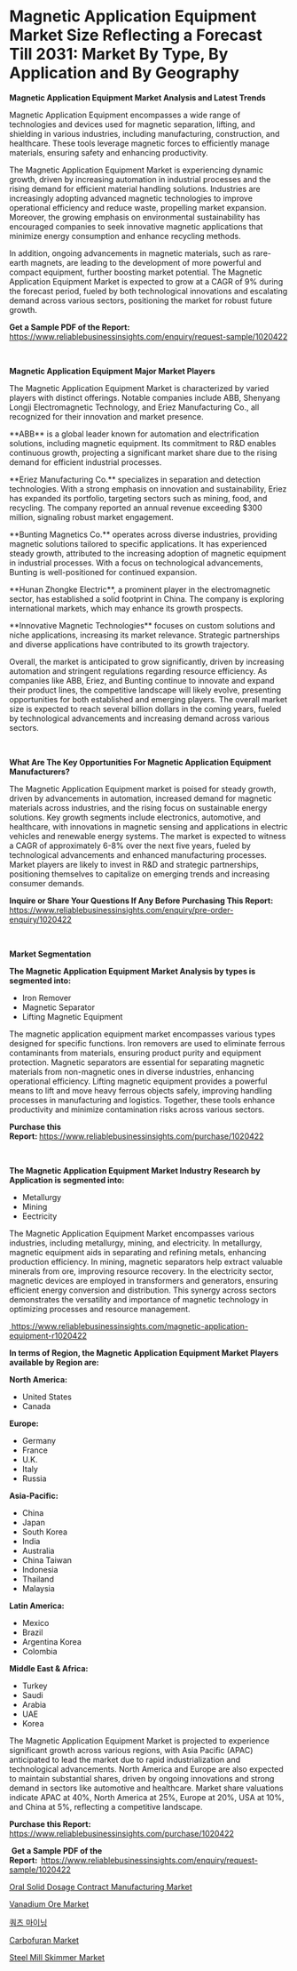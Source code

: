 <p><h1>Magnetic Application Equipment Market Size Reflecting a Forecast Till 2031: Market By Type, By Application and By Geography</h1></p><p><strong>Magnetic Application Equipment Market Analysis and Latest Trends</strong></p>
<p><p>Magnetic Application Equipment encompasses a wide range of technologies and devices used for magnetic separation, lifting, and shielding in various industries, including manufacturing, construction, and healthcare. These tools leverage magnetic forces to efficiently manage materials, ensuring safety and enhancing productivity. </p><p>The Magnetic Application Equipment Market is experiencing dynamic growth, driven by increasing automation in industrial processes and the rising demand for efficient material handling solutions. Industries are increasingly adopting advanced magnetic technologies to improve operational efficiency and reduce waste, propelling market expansion. Moreover, the growing emphasis on environmental sustainability has encouraged companies to seek innovative magnetic applications that minimize energy consumption and enhance recycling methods.</p><p>In addition, ongoing advancements in magnetic materials, such as rare-earth magnets, are leading to the development of more powerful and compact equipment, further boosting market potential. The Magnetic Application Equipment Market is expected to grow at a CAGR of 9% during the forecast period, fueled by both technological innovations and escalating demand across various sectors, positioning the market for robust future growth.</p></p>
<p><strong>Get a Sample PDF of the Report:&nbsp;</strong> <a href="https://www.reliablebusinessinsights.com/enquiry/request-sample/1020422">https://www.reliablebusinessinsights.com/enquiry/request-sample/1020422</a></p>
<p>&nbsp;</p>
<p><strong>Magnetic Application Equipment Major Market Players</strong></p>
<p><p>The Magnetic Application Equipment Market is characterized by varied players with distinct offerings. Notable companies include ABB, Shenyang Longji Electromagnetic Technology, and Eriez Manufacturing Co., all recognized for their innovation and market presence.</p><p>**ABB** is a global leader known for automation and electrification solutions, including magnetic equipment. Its commitment to R&D enables continuous growth, projecting a significant market share due to the rising demand for efficient industrial processes.</p><p>**Eriez Manufacturing Co.** specializes in separation and detection technologies. With a strong emphasis on innovation and sustainability, Eriez has expanded its portfolio, targeting sectors such as mining, food, and recycling. The company reported an annual revenue exceeding $300 million, signaling robust market engagement.</p><p>**Bunting Magnetics Co.** operates across diverse industries, providing magnetic solutions tailored to specific applications. It has experienced steady growth, attributed to the increasing adoption of magnetic equipment in industrial processes. With a focus on technological advancements, Bunting is well-positioned for continued expansion.</p><p>**Hunan Zhongke Electric**, a prominent player in the electromagnetic sector, has established a solid footprint in China. The company is exploring international markets, which may enhance its growth prospects.</p><p>**Innovative Magnetic Technologies** focuses on custom solutions and niche applications, increasing its market relevance. Strategic partnerships and diverse applications have contributed to its growth trajectory.</p><p>Overall, the market is anticipated to grow significantly, driven by increasing automation and stringent regulations regarding resource efficiency. As companies like ABB, Eriez, and Bunting continue to innovate and expand their product lines, the competitive landscape will likely evolve, presenting opportunities for both established and emerging players. The overall market size is expected to reach several billion dollars in the coming years, fueled by technological advancements and increasing demand across various sectors.</p></p>
<p>&nbsp;</p>
<p><strong>What Are The Key Opportunities For Magnetic Application Equipment Manufacturers?</strong></p>
<p><p>The Magnetic Application Equipment market is poised for steady growth, driven by advancements in automation, increased demand for magnetic materials across industries, and the rising focus on sustainable energy solutions. Key growth segments include electronics, automotive, and healthcare, with innovations in magnetic sensing and applications in electric vehicles and renewable energy systems. The market is expected to witness a CAGR of approximately 6-8% over the next five years, fueled by technological advancements and enhanced manufacturing processes. Market players are likely to invest in R&D and strategic partnerships, positioning themselves to capitalize on emerging trends and increasing consumer demands.</p></p>
<p><strong>Inquire or Share Your Questions If Any Before Purchasing This Report:</strong> <a href="https://www.reliablebusinessinsights.com/enquiry/pre-order-enquiry/1020422">https://www.reliablebusinessinsights.com/enquiry/pre-order-enquiry/1020422</a></p>
<p>&nbsp;</p>
<p><strong>Market Segmentation</strong></p>
<p><strong>The Magnetic Application Equipment Market Analysis by types is segmented into:</strong></p>
<p><ul><li>Iron Remover</li><li>Magnetic Separator</li><li>Lifting Magnetic Equipment</li></ul></p>
<p><p>The magnetic application equipment market encompasses various types designed for specific functions. Iron removers are used to eliminate ferrous contaminants from materials, ensuring product purity and equipment protection. Magnetic separators are essential for separating magnetic materials from non-magnetic ones in diverse industries, enhancing operational efficiency. Lifting magnetic equipment provides a powerful means to lift and move heavy ferrous objects safely, improving handling processes in manufacturing and logistics. Together, these tools enhance productivity and minimize contamination risks across various sectors.</p></p>
<p><strong>Purchase this Report:&nbsp;</strong><a href="https://www.reliablebusinessinsights.com/purchase/1020422">https://www.reliablebusinessinsights.com/purchase/1020422</a></p>
<p>&nbsp;</p>
<p><strong>The Magnetic Application Equipment Market Industry Research by Application is segmented into:</strong></p>
<p><ul><li>Metallurgy</li><li>Mining</li><li>Eectricity</li></ul></p>
<p><p>The Magnetic Application Equipment Market encompasses various industries, including metallurgy, mining, and electricity. In metallurgy, magnetic equipment aids in separating and refining metals, enhancing production efficiency. In mining, magnetic separators help extract valuable minerals from ore, improving resource recovery. In the electricity sector, magnetic devices are employed in transformers and generators, ensuring efficient energy conversion and distribution. This synergy across sectors demonstrates the versatility and importance of magnetic technology in optimizing processes and resource management.</p></p>
<p><a href="https://www.reliablebusinessinsights.com/magnetic-application-equipment-r1020422">&nbsp;https://www.reliablebusinessinsights.com/magnetic-application-equipment-r1020422</a></p>
<p><strong>In terms of Region, the Magnetic Application Equipment Market Players available by Region are:</strong></p>
<p>
    <p> <strong> North America: </strong>
        <ul>
            <li>United States</li>
            <li>Canada</li>
        </ul>
        </p> 
    <p> <strong> Europe: </strong>
        <ul>
            <li>Germany</li>
            <li>France</li>
            <li>U.K.</li>
            <li>Italy</li>
            <li>Russia</li>
        </ul>
        </p> 
    <p> <strong> Asia-Pacific: </strong>
        <ul>
            <li>China</li>
            <li>Japan</li>
            <li>South Korea</li>
            <li>India</li>
            <li>Australia</li>
            <li>China Taiwan</li>
            <li>Indonesia</li>
            <li>Thailand</li>
            <li>Malaysia</li>
        </ul>
        </p> 
    <p> <strong> Latin America: </strong>
        <ul>
            <li>Mexico</li>
            <li>Brazil</li>
            <li>Argentina Korea</li>
            <li>Colombia</li>
        </ul>
        </p> 
    <p> <strong> Middle East & Africa: </strong>
        <ul>
            <li>Turkey</li>
            <li>Saudi</li>
            <li>Arabia</li>
            <li>UAE</li>
            <li>Korea</li>
        </ul>
    </p>
    </p>
<p><p>The Magnetic Application Equipment Market is projected to experience significant growth across various regions, with Asia Pacific (APAC) anticipated to lead the market due to rapid industrialization and technological advancements. North America and Europe are also expected to maintain substantial shares, driven by ongoing innovations and strong demand in sectors like automotive and healthcare. Market share valuations indicate APAC at 40%, North America at 25%, Europe at 20%, USA at 10%, and China at 5%, reflecting a competitive landscape.</p></p>
<p><strong>Purchase this Report: </strong><a href="https://www.reliablebusinessinsights.com/purchase/1020422">https://www.reliablebusinessinsights.com/purchase/1020422</a></p>
<p>&nbsp;<strong>Get a Sample PDF of the Report:&nbsp;&nbsp;</strong><a href="https://www.reliablebusinessinsights.com/enquiry/request-sample/1020422">https://www.reliablebusinessinsights.com/enquiry/request-sample/1020422</a></p>
<p><strong></strong></p>
<p><p><a href="https://medium.com/@harmondoyle_71964/how-will-the-oral-solid-dosage-contract-manufacturing-market-evolve-cad4407325d2">Oral Solid Dosage Contract Manufacturing Market</a></p><p><a href="https://issuu.com/reportprime-2/docs/vanadium-ore-market-size-2030.pptx_a922f014f24579">Vanadium Ore Market</a></p><p><a href="https://medium.com/@scotthereford10/%EC%BF%BC%EC%B8%A0-%EA%B4%91%EC%97%85-%EC%8B%9C%EC%9E%A5-%EC%8B%9C%EC%9E%A5-%EC%84%B8%EB%B6%84%ED%99%94-%EC%A7%80%EB%A6%AC%EC%A0%81-%EC%A7%80%EC%97%AD-%EB%B0%8F-2031%EB%85%84%EA%B9%8C%EC%A7%80%EC%9D%98-%EC%8B%9C%EC%9E%A5-%EC%A0%84%EB%A7%9D-409355563b5d">쿼츠 마이닝</a></p><p><a href="https://www.linkedin.com/pulse/global-carbofuran-market-focus-application-end-use-industry-b0umf?trackingId=krN%2FtOYSTHCRB4lfs2opXw%3D%3D">Carbofuran Market</a></p><p><a href="https://medium.com/@harmondoyle_71964/the-market-for-steel-mill-skimmer-market-is-examined-in-this-report-along-with-the-factors-that-b42ef9a91958">Steel Mill Skimmer Market</a></p></p>